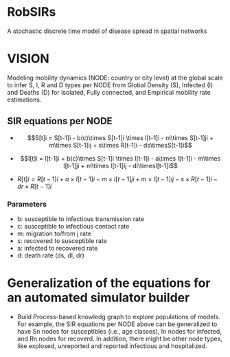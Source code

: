 # RobSIRs

A stochastic discrete time model of disease spread in spatial networks

# VISION

Modeling mobility dynamics (NODE: country or city level) at the global scale
to infer S, I, R and D types per NODE from Global Density (S), Infected (I) and Deaths (D) for Isolated, Fully connected, and Empirical mobility rate estimations. 

## SIR equations per NODE

* $$S[t]i = S[t-1]i - b(c)\times S[t-1]i \times I[t-1]i - m\times S[t-1]ji + m\times S[t-1]ij + s\times R[t-1]i - ds\timesS[t-1]i$$

* $$I[t]i = I[t-1]i + b(c)\times S[t-1]i \times I[t-1]i - a\times I[t-1]i - m\times I[t-1]ji + m\times I[t-1]ij - dI\timesI[t-1]i$$

* $R[t]i = R[t-1]i + a\times I[t-1]i - m\times I[t-1]ji + m\times I[t-1]ij - s\times R[t-1]i - dr\times R[t-1]i$

### Parameters

* b: susceptible to infectious transmission rate  
* c: susceptible to infectious contact rate
* m: migration to/from j rate
* s: recovered to susceptible rate
* a: infected to recovered rate
* d: death rate (ds, dI, dr)

# Generalization of the equations for an automated simulator builder 

* Build Process-based knowledg graph to explore populations of models. For example, the SIR equations per NODE above can be generalized to have Sn nodes for susceptibles (i.e., age classes), In nodes for infected, and Rn nodes for recoverd. In addition, there might be other node types, like explosed, unreported and reported infectious and hospitalized.